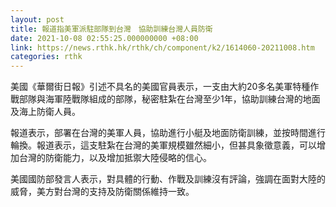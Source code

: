 ```yaml
---
layout: post
title: 報道指美軍派駐部隊到台灣　協助訓練台灣人員防衛
date: 2021-10-08 02:55:25.000000000 +08:00
link: https://news.rthk.hk/rthk/ch/component/k2/1614060-20211008.htm
categories: rthk
---
```


美國《華爾街日報》引述不具名的美國官員表示，一支由大約20多名美軍特種作戰部隊與海軍陸戰隊組成的部隊，秘密駐紮在台灣至少1年，協助訓練台灣的地面及海上防衛人員。

報道表示，部署在台灣的美軍人員，協助進行小艇及地面防衛訓練，並按時間進行輪換。報道表示，這支駐紮在台灣的美軍規模雖然細小，但甚具象徵意義，可以增加台灣的防衛能力，以及增加抵禦大陸侵略的信心。

美國國防部發言人表示，對具體的行動、作戰及訓練沒有評論，強調在面對大陸的威脅，美方對台灣的支持及防衛關係維持一致。

